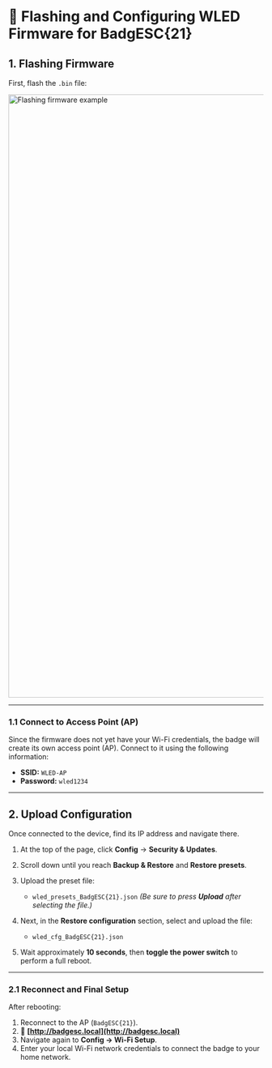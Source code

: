 # 🔧 Flashing and Configuring WLED Firmware for BadgESC{21}

## 1. Flashing Firmware

First, flash the `.bin` file:

<img width="1874" height="1191" alt="Flashing firmware example" src="https://github.com/user-attachments/assets/f4dc8a18-981e-4be3-9cb9-f124fd5c5853" />

---

### 1.1 Connect to Access Point (AP)

Since the firmware does not yet have your Wi-Fi credentials, the badge will create its own access point (AP).
Connect to it using the following information:

* **SSID:** `WLED-AP`
* **Password:** `wled1234`

---

## 2. Upload Configuration

Once connected to the device, find its IP address and navigate there.


1. At the top of the page, click **Config** → **Security & Updates**.
2. Scroll down until you reach **Backup & Restore** and **Restore presets**.
3. Upload the preset file:

   * `wled_presets_BadgESC{21}.json`
     *(Be sure to press **Upload** after selecting the file.)*
4. Next, in the **Restore configuration** section, select and upload the file:

   * `wled_cfg_BadgESC{21}.json`
5. Wait approximately **10 seconds**, then **toggle the power switch** to perform a full reboot.

---

### 2.1 Reconnect and Final Setup

After rebooting:

1. Reconnect to the AP (`BadgESC{21}`).
2. 🔗 **[http://badgesc.local](http://badgesc.local)**
3. Navigate again to **Config → Wi-Fi Setup**.
4. Enter your local Wi-Fi network credentials to connect the badge to your home network.
